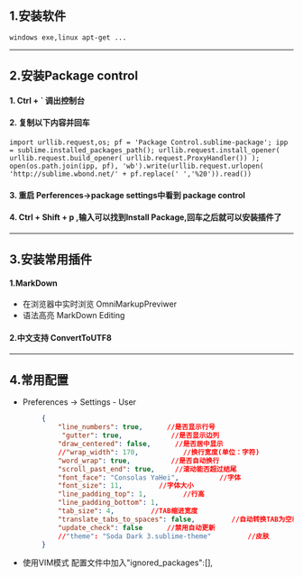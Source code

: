 
## 1.安装软件
	windows exe,linux apt-get ...
---
## 2.安装Package control
#### 1. Ctrl + ` 调出控制台
#### 2. 复制以下内容并回车

`import urllib.request,os; pf = 'Package Control.sublime-package'; ipp = sublime.installed_packages_path(); urllib.request.install_opener( urllib.request.build_opener( urllib.request.ProxyHandler()) ); open(os.path.join(ipp, pf), 'wb').write(urllib.request.urlopen( 'http://sublime.wbond.net/' + pf.replace(' ','%20')).read())`

#### 3. 重启 Perferences->package settings中看到 package control
#### 4. Ctrl + Shift + p ,输入可以找到Install Package,回车之后就可以安装插件了
---
## 3.安装常用插件

#### 1.MarkDown
- 在浏览器中实时浏览 OmniMarkupPreviwer
- 语法高亮 MarkDown Editing

#### 2.中文支持 ConvertToUTF8
---

## 4.常用配置
- Preferences -> Settings - User
``` json
        {
            "line_numbers": true,      //是否显示行号
             "gutter": true,            //是否显示边列
            "draw_centered": false,      //是否居中显示
            //"wrap_width": 170,           //换行宽度(单位：字符)
            "word_wrap": true,          //是否自动换行
            "scroll_past_end": true,     //滚动能否超过结尾
            "font_face": "Consolas YaHei",          //字体
            "font_size": 11,         //字体大小
            "line_padding_top": 1,         //行高
            "line_padding_bottom": 1, 
            "tab_size": 4,         //TAB缩进宽度
            "translate_tabs_to_spaces": false,         //自动转换TAB为空格
            "update_check": false      //禁用自动更新
            //"theme": "Soda Dark 3.sublime-theme"         //皮肤
        }
```
- 使用VIM模式
    配置文件中加入"ignored_packages":[],

